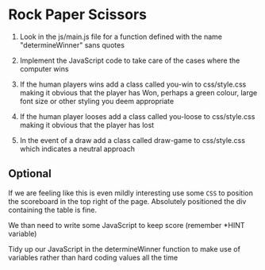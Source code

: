# Rock Paper Scissors

1. Look in the js/main.js file for a function defined with the name "determineWinner" sans quotes

2. Implement the JavaScript code to take care of the cases where the computer wins

3. If the human players wins add a class called you-win to css/style.css making it obvious that the player has Won, perhaps a green
colour, large font size or other styling you deem appropriate

4. If the human player looses add a class called you-loose to css/style.css making it obvious that the player has lost 

5. In the event of a draw add a class called draw-game to css/style.css which indicates a neutral approach

## Optional

If we are feeling like this is even mildly interesting use some `CSS` to position the scoreboard in the top right of the page.  Absolutely positioned the div containing the 
table is fine.

We than need to write some JavaScript to keep score (remember *HINT variable)

Tidy up our JavaScript in the determineWinner function to make use of variables rather than hard coding values all the time